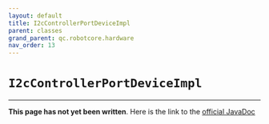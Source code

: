 ```yaml
---
layout: default
title: I2cControllerPortDeviceImpl
parent: classes
grand_parent: qc.robotcore.hardware
nav_order: 13
---
```

# `I2cControllerPortDeviceImpl`
---
**This page has not yet been written**. Here is the link to the [official JavaDoc](https://ftctechnh.github.io/ftc_app/doc/javadoc/com/qualcomm/robotcore/hardware/I2cControllerPortDeviceImpl.html)
        